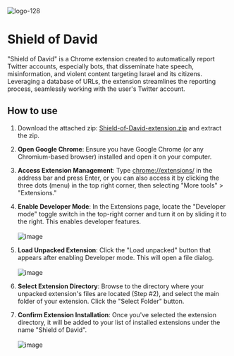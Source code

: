 ![logo-128](https://github.com/shield-of-david/shield-of-david-releases/assets/12860839/1c9551eb-c6c1-4cac-8119-4b97d4de8471)
# Shield of David

"Shield of David" is a Chrome extension created to automatically report Twitter accounts, especially bots, that disseminate hate speech, misinformation, and violent content targeting Israel and its citizens. Leveraging a database of URLs, the extension streamlines the reporting process, seamlessly working with the user's Twitter account.

## How to use

1. Download the attached zip: [Shield-of-David-extension.zip](https://github.com/shield-of-david/shield-of-david-releases/releases/download/latest/Shield-of-David-extension.zip) and extract the zip.
3. **Open Google Chrome**: Ensure you have Google Chrome (or any Chromium-based browser) installed and open it on your computer.
4. **Access Extension Management**: Type [chrome://extensions/](chrome://extensions/) in the address bar and press Enter, or you can also access it by clicking the three dots (menu) in the top right corner, then selecting "More tools" > "Extensions."
5. **Enable Developer Mode**:
   In the Extensions page, locate the "Developer mode" toggle switch in the top-right corner and turn it on by sliding it to the right. This enables developer features.
   <br/><br/>
   ![image](https://github.com/shield-of-david/shield-of-david-releases/assets/12860839/3b626ee9-d70d-42a2-bef0-bd4f7bc58312)
6. **Load Unpacked Extension**:
   Click the "Load unpacked" button that appears after enabling Developer mode. This will open a file dialog.
   <br/><br/>
   ![image](https://github.com/shield-of-david/shield-of-david-releases/assets/12860839/3bf1188c-ef19-49d1-8b47-73a92d2f4405)

7. **Select Extension Directory**:
   Browse to the directory where your unpacked extension's files are located (Step #2), and select the main folder of your extension. Click the "Select Folder" button.
8. **Confirm Extension Installation**: Once you've selected the extension directory, it will be added to your list of installed extensions under the name "Shield of David".
   <br/><br/>
   ![image](https://github.com/shield-of-david/shield-of-david-releases/assets/12860839/eda5bca4-ae3f-406a-a41c-dfc056a7f86b)

